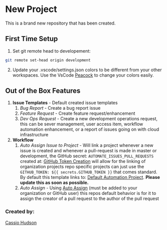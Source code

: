 # New Project

This is a brand new repository that has been created.

## First Time Setup
1. Set git remote head to developement: 
```bash
git remote set-head origin development
```
2. Update your .vscode/settings.json colors to be different from your other workspaces. Use the VsCode [Peacock](https://marketplace.visualstudio.com/items?itemName=johnpapa.vscode-peacock) to change your colors easily.

## Out of the Box Features

1. **Issue Templates** - Default created issue templates
    1. _Bug Report_ - Create a bug report issue
    2. _Feature Request_ - Create feature request/enhancement
    3. _Dev Ops Request_ - Create a new development operations request, this can be sever management, user access item, workflow automation enhancement, or a report of issues going on with cloud infrastructure
2. **Workflow**
    1. _Auto Assign Issue to Project_ - Will link a project whenever a new issue is created and whenever a pull-request is made in master or development, the GitHub secret: `AUTOMATE_ISSUES_PULL_REQUESTS` created at: [GitHub Token Creation](https://github.com/settings/tokens/new) will allow for the linking of organization projects repo specific projects can just use the `GITHUB_TOKEN: ${{ secrets.GITHUB_TOKEN }}` that comes standard. By default this template links to: [Default Automation Project](https://github.com/orgs/Cassio-is-Great/projects/4). **Please update this as soon as possible.**
    2. _Auto Assign_ - Using [Auto Assign](https://github.com/apps/auto-assign) (must be added to your organization or GitHub user) this repos default behavior is for it to assign the creator of a pull request to the author of the pull request

### Created by:
[Cassio Hudson](https://github.com/Cassioblu55)
